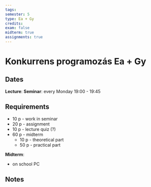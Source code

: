 ```yaml
---
tags: 
semester: 5
type: Ea + Gy
credits: 
exam: false
midterm: true
assignments: true
---
```

# Konkurrens programozás Ea + Gy 
## Dates
**Lecture**: 
**Seminar**: every Monday 19:00 - 19:45
## Requirements
- 10 p - work in seminar
- 20 p - assignment
- 10 p - lecture quiz (?)
- 60 p - midterm
	- 10 p - theoretical part
	- 50 p - practical part

**Midterm**: 
- on school PC
## Notes
